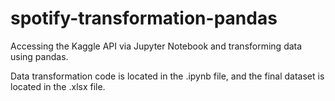 # spotify-transformation-pandas
Accessing the Kaggle API via Jupyter Notebook and transforming data using pandas. 

Data transformation code is located in the .ipynb file, and the final dataset is located in the .xlsx file. 
